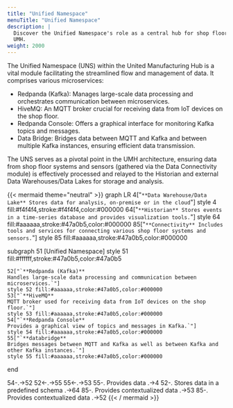 ```yaml
---
title: "Unified Namespace"
menuTitle: "Unified Namespace"
description: |
  Discover the Unified Namespace's role as a central hub for shop floor data in
  UMH.
weight: 2000
---
```


The Unified Namespace (UNS) within the United Manufacturing Hub is a vital module
facilitating the streamlined flow and management of data. It comprises various
microservices:

- Redpanda (Kafka): Manages large-scale data processing and orchestrates communication between microservices.
- HiveMQ: An MQTT broker crucial for receiving data from IoT devices on the shop floor.
- Redpanda Console: Offers a graphical interface for monitoring Kafka topics and messages.
- Data Bridge: Bridges data between MQTT and Kafka and between multiple Kafka instances, ensuring efficient data transmission.

The UNS serves as a pivotal point in the UMH architecture, ensuring data from shop
floor systems and sensors (gathered via the Data Connectivity module) is effectively
processed and relayed to the Historian and external Data Warehouses/Data Lakes
for storage and analysis.

{{< mermaid theme="neutral" >}}
graph LR
  4["`**Data Warehouse/Data Lake**
  Stores data for analysis, on-premise or in the cloud`"]
  style 4 fill:#f4f4f4,stroke:#f4f4f4,color:#000000
  64["`**Historian**
  Stores events in a time-series database and provides visualization tools.`"]
  style 64 fill:#aaaaaa,stroke:#47a0b5,color:#000000
  85["`**Connectivity**
  Includes tools and services for connecting various shop floor systems and sensors.`"]
  style 85 fill:#aaaaaa,stroke:#47a0b5,color:#000000

  subgraph 51 [Unified Namespace]
    style 51 fill:#ffffff,stroke:#47a0b5,color:#47a0b5

    52["`**Redpanda (Kafka)**
    Handles large-scale data processing and communication between microservices.`"]
    style 52 fill:#aaaaaa,stroke:#47a0b5,color:#000000
    53["`**HiveMQ**
    MQTT broker used for receiving data from IoT devices on the shop floor.`"]
    style 53 fill:#aaaaaa,stroke:#47a0b5,color:#000000
    54["`**Redpanda Console**
    Provides a graphical view of topics and messages in Kafka.`"]
    style 54 fill:#aaaaaa,stroke:#47a0b5,color:#000000
    55["`**databridge**
    Bridges messages between MQTT and Kafka as well as between Kafka and other Kafka instances.`"]
    style 55 fill:#aaaaaa,stroke:#47a0b5,color:#000000
  end

  54-.->52
  52<-.->55
  55<-.->53
  55-. Provides data .->4
  52-. Stores data in a
  predefined schema .->64
  85-. Provides
  contextualized data .->53
  85-. Provides
  contextualized data .->52
{{< / mermaid >}}
